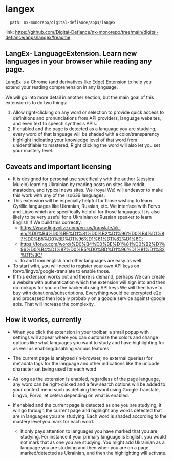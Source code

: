 # langex
```
  path: nx-monorepo/digital-defiance/apps/langex
```
link: https://github.com/Digital-Defiance/nx-monorepo/tree/main/digital-defiance/apps/langex#readme
## LangEx- LanguageExtension. Learn new languages in your browser while reading any page.
LangEx is a Chrome (and derivatives like Edge) Extension to help you extend your reading comprehension in any language.

We will go into more detail in another section, but the main goal of this extension is to do two things:
1) Allow right-clicking on any word or selection to provide quick access to definitions and pronunciations from API providers, language websites, and even text to speech synthesis APIs.
2) If enabled and the page is detected as a language you are studying, every word of that language will be shaded with a color/transparency highlight indicating your knowledge level of that word from unidentifiable to mastered. Right clicking the word will also let you set your mastery level.

## Caveats and important licensing

* It is designed for personal use specifically with the author (Jessica Mulein) learning Ukrainian by reading posts on sites like reddit, mastodon, and typical news sites. We (royal We) will endeavor to make this work with any of the iso639 languages.
* This extension will be especially helpful for those wishing to learn Cyrillic languages like Ukranian, Russian, etc. We interface with Forvo and Ligvo which are specifically helpful for those languages. It is also likely to be very useful for a Ukrainian or Russian speaker to learn English if We build this correctly.
  - https://www.lingvolive.com/en-us/translate/uk-en/%D0%B4%D0%BE%D1%81%D0%B2%D1%96%D0%B4%D1%87%D0%B5%D0%BD%D1%96%D1%81%D1%82%D1%8C;
  - https://forvo.com/word/%D0%B4%D0%BE%D1%81%D0%B2%D1%96%D0%B4%D1%87%D0%B5%D0%BD%D1%96%D1%81%D1%82%D1%8C/
  - to and from english and other languages are easy as well
* To start with, you will need to register your own API keys on forvo/lingvo/google-translate to enable those.
* If this extension works out and there is demand, perhaps We can create a website with authentication which the extension will sign into and then do lookups for you on the backend using API keys We will then have to buy with donations/subscriptions. Everything would be encrypted e2e and processed then locally probably on a google service against google apis. That will increase the complexity.

## How it works, currently
* When you click the extension in your toolbar, a small popup with settings will appear where you can customize the colors and change options like what languages you want to study and have highlighting for as well as enabling/disabling various features.
* The current page is analyzed (in-browser, no external queries) for metadata tags for the language and other indications like the unicode character set being used for each word.
* As long as the extension is enabled, regardless of the page language, any word can be right-clicked and a few search options will be added to your context menu such as defining the word using Google Translate, Lingvo, Forvo, et cetera depending on what is enabled.

* If enabled and the current page is detected as one you are studying, it will go through the current page and highlight any words detected that are in languages you are studying. Each word is shaded according to the mastery level you mark for each word.
  - It only pays attention to languages you have marked that you are studying.
    For instance if your primary language is English, you would not mark that as one you are studying.
    You might add Ukrainian as a language you are studying and then when you are on a page marked/detected as Ukrainian, and then the highlighting will activate.
